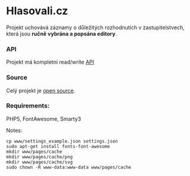 # Hlasovali.cz

Projekt uchovává záznamy o důležitých rozhodnutích v zastupitelstvech, která jsou **ručně vybrána a popsána editory**.

### API
Projekt má kompletní read/write [API](https://github.com/michalskop/hlasovali.cz/blob/master/api/README.md)

### Source
Celý projekt je [open source](https://github.com/michalskop/hlasovali.cz).

### Requirements:
PHP5, FontAwesome, Smarty3


Notes:
```
cp www/settings_example.json settings.json
sudo apt-get install fonts-font-awesome
mkdir www/pages/cache
mkdir www/pages/cache/png
mkdir www/pages/cache/svg
sudo chown -R www-data:www-data www/pages/cache

```

